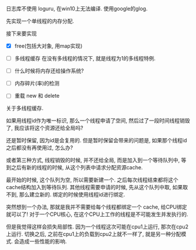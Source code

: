 日志库不使用 loguru, 在win10上无法编译. 使用google的glog. 

先实现一个单线程的内存分配. 

接下来要实现
- [x] free(包括大对象, 用map实现)
- [ ] 多线程缓存
    在没有多线程的情况下, 就是线程为1的多线程特例. 
- [ ] 什么时候将内存还给操作系统?
- [ ] 内存碎片(率)的检测
- [ ] 重载 new 和 delete


关于多线程缓存.

如果用线程id作为唯一标识, 那么一个线程申请了空间, 然后过了一段时间线程销毁了, 我应该将这个资源还给全局吗? 

还是暂时保留, 因为id是会复用的. 但是暂时保留会带来的问题是, 如果那个线程id之后都没有再使用过, 怎么办?

或者第三种方式, 线程销毁的时候, 并不还给全局, 而是加入到一个等待队列中, 等到之后有新的线程的时候, 从这个列表中请求分配资源cache.

最开始的时候, 这个队列为空, 所以需要新建一个. 之后每次线程结束都将这个cache结构加入到等待队列. 
其他线程需要申请的时候, 先从这个队列中取, 如果取不到, 那么建立新的.
绑定的时候使用线程id进行绑定. 


突然想到一个办法, 那就是我并不需要给每个线程都绑定一个 cache, 给CPU绑定就可以了!
对于一个CPU核心, 在这个CPU上工作的线程是不可能发生并发执行的.

但是我觉得这样会损失局部性. 因为一个线程这次可能在cpu1上运行, 那次在cpu2上运行. 
切换之后, 之前在cpu1上的负载到cpu2上就不一样了, 就是另一种分配模式. 会造成一些性能的影响. 